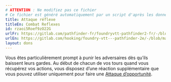 ```yaml
---
# ATTENTION : Ne modifiez pas ce fichier
# Ce fichier est généré automatiquement par un script d'après les données du module Foundry VTT officiel et de sa traduction
title: Attaque réflexe
titleEn: Combat Reflexes
id: rzaoi5Roef9zO22G
urlFr: https://gitlab.com/pathfinder-fr/foundryvtt-pathfinder2-fr/-/blob/master/data/feats/rzaoi5Roef9zO22G.htm
urlEn: https://gitlab.com/hooking/foundry-vtt---pathfinder-2e/-/blob/master/packs/data/feats.db/combat-reflexes.json
layout: dons
---
```

Vous êtes particulièrement prompt à punir les adversaires dès qu’ils baissent leurs gardes. Au début de chacun de vos tours quand vous récupérez vos actions, vous disposez d’une réaction supplémentaire que vous pouvez utiliser uniquement pour faire une [Attaque d’opportunité](attaque-d'opportunité-guerrier.html).
